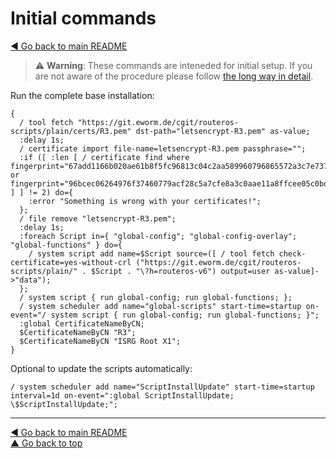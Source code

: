 Initial commands
================

[◀ Go back to main README](README.md)

> ⚠️ **Warning**: These commands are inteneded for initial setup. If you are
> not aware of the procedure please follow
> [the long way in detail](README.md#the-long-way-in-detail).

Run the complete base installation:

    {
      / tool fetch "https://git.eworm.de/cgit/routeros-scripts/plain/certs/R3.pem" dst-path="letsencrypt-R3.pem" as-value;
      :delay 1s;
      / certificate import file-name=letsencrypt-R3.pem passphrase="";
      :if ([ :len [ / certificate find where fingerprint="67add1166b020ae61b8f5fc96813c04c2aa589960796865572a3c7e737613dfd" or fingerprint="96bcec06264976f37460779acf28c5a7cfe8a3c0aae11a8ffcee05c0bddf08c6" ] ] != 2) do={
        :error "Something is wrong with your certificates!";
      };
      / file remove "letsencrypt-R3.pem";
      :delay 1s;
      :foreach Script in={ "global-config"; "global-config-overlay"; "global-functions" } do={
        / system script add name=$Script source=([ / tool fetch check-certificate=yes-without-crl ("https://git.eworm.de/cgit/routeros-scripts/plain/" . $Script . "\?h=routeros-v6") output=user as-value]->"data");
      };
      / system script { run global-config; run global-functions; };
      / system scheduler add name="global-scripts" start-time=startup on-event="/ system script { run global-config; run global-functions; }";
      :global CertificateNameByCN;
      $CertificateNameByCN "R3";
      $CertificateNameByCN "ISRG Root X1";
    }

Optional to update the scripts automatically:

    / system scheduler add name="ScriptInstallUpdate" start-time=startup interval=1d on-event=":global ScriptInstallUpdate; \$ScriptInstallUpdate;";

---
[◀ Go back to main README](README.md)  
[▲ Go back to top](#top)
